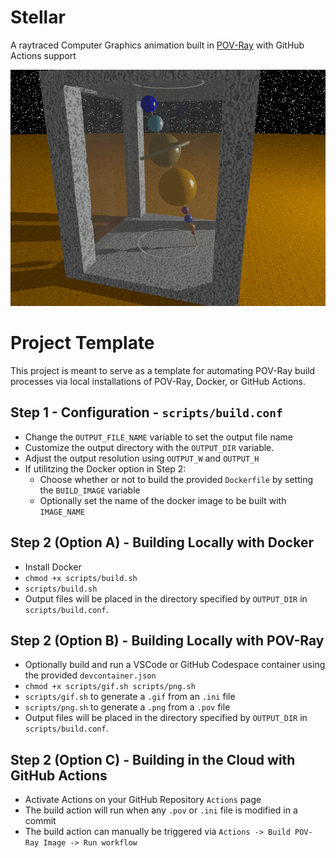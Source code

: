 # Stellar

A raytraced Computer Graphics animation built in [POV-Ray](https://www.povray.org/) with GitHub Actions support

![Stellar](./out/Stellar.gif)

# Project Template

This project is meant to serve as a template for automating POV-Ray build processes via local installations of POV-Ray, Docker, or GitHub Actions.

## Step 1 - Configuration - `scripts/build.conf`

- Change the `OUTPUT_FILE_NAME` variable to set the output file name
- Customize the output directory with the `OUTPUT_DIR` variable.
- Adjust the output resolution using `OUTPUT_W` and `OUTPUT_H`
- If utilitzing the Docker option in Step 2:
  - Choose whether or not to build the provided `Dockerfile` by setting the `BUILD_IMAGE` variable
  - Optionally set the name of the docker image to be built with `IMAGE_NAME`

## Step 2 (Option A) - Building Locally with Docker

- Install Docker
- `chmod +x scripts/build.sh`
- `scripts/build.sh`
- Output files will be placed in the directory specified by `OUTPUT_DIR` in `scripts/build.conf`.

## Step 2 (Option B) - Building Locally with POV-Ray

- Optionally build and run a VSCode or GitHub Codespace container using the provided `devcontainer.json`
- `chmod +x scripts/gif.sh scripts/png.sh`
- `scripts/gif.sh` to generate a `.gif` from an `.ini` file
- `scripts/png.sh` to generate a `.png` from a `.pov` file
- Output files will be placed in the directory specified by `OUTPUT_DIR` in `scripts/build.conf`.

## Step 2 (Option C) - Building in the Cloud with GitHub Actions

- Activate Actions on your GitHub Repository `Actions` page
- The build action will run when any `.pov` or `.ini` file is modified in a commit
- The build action can manually be triggered via `Actions -> Build POV-Ray Image -> Run workflow`
